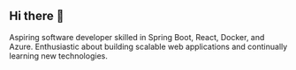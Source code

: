 ## Hi there 👋

Aspiring software developer skilled in Spring Boot, React, Docker, and Azure. Enthusiastic about building scalable web applications and continually learning new technologies.

